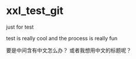 # xxl_test_git
just for test

test is really cool
and the process is really fun

要是中间含有中文怎么办？
或者我想用中文的标题呢？
